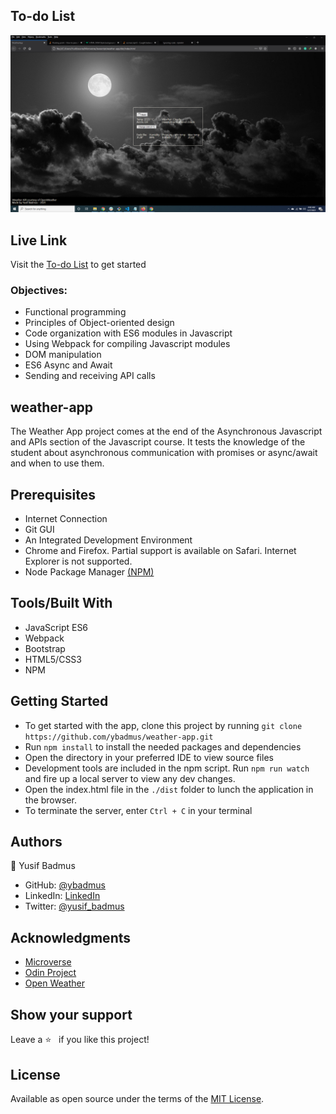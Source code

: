 

## To-do List
![screenshot](./screenshot.PNG)

## Live Link
Visit the [To-do List](https://george-swift.github.io/todo-list/) to get started

### Objectives:
- Functional programming
- Principles of Object-oriented design
- Code organization with ES6 modules in Javascript
- Using Webpack for compiling Javascript modules
- DOM manipulation
- ES6 Async and Await
- Sending and receiving API calls

## weather-app
The Weather App project comes at the end of the Asynchronous Javascript and APIs section of the Javascript course. It tests the knowledge of the student about asynchronous communication with promises or async/await and when to use them.

## Prerequisites
- Internet Connection
- Git GUI
- An Integrated Development Environment
- Chrome and Firefox. Partial support is available on Safari. Internet Explorer is not supported.
- Node Package Manager [(NPM)](https://docs.npmjs.com/about-npm)

## Tools/Built With
- JavaScript ES6
- Webpack
- Bootstrap
- HTML5/CSS3
- NPM

## Getting Started
- To get started with the app, clone this project by running `git clone https://github.com/ybadmus/weather-app.git`
- Run `npm install` to install the needed packages and dependencies
- Open the directory in your preferred IDE to view source files
- Development tools are included in the npm script. Run `npm run watch` and fire up a local server to view any dev changes.
- Open the index.html file in the `./dist` folder to lunch the application in the browser.
- To terminate the server, enter `Ctrl + C` in your terminal

## Authors

👤 Yusif Badmus

- GitHub: [@ybadmus](https://github.com/ybadmus) 
- LinkedIn: [LinkedIn](https://www.linkedin.com/in/ybadmus/)
- Twitter: [@yusif_badmus](https://twitter.com/yusif_badmus)

## Acknowledgments

- [Microverse](https://www.microverse.org)
- [Odin Project](https://www.theodinproject.com/paths/full-stack-javascript/courses/javascript/lessons/todo-list)
- [Open Weather](https://openweathermap.org/)

## Show your support

Leave a :star:️ &nbsp; if you like this project!

## License

Available as open source under the terms of the [MIT License](https://opensource.org/licenses/MIT).
